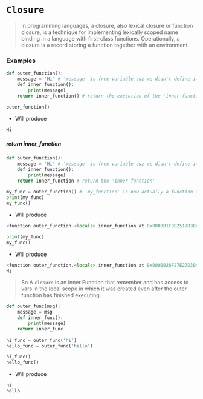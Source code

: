 # ```Closure```

> In programming languages, a closure, also lexical closure or function closure, is a technique for implementing lexically scoped name binding in a language with first-class functions. Operationally, a closure is a record storing a function together with an environment.

### Examples

```python
def outer_function():
    message = 'Hi' # 'message' is free variable cuz we didn't define it in 'inner_function' but still can accsess it
    def inner_function():
        print(message)
    return inner_function() # return the execution of the 'inner function'
    
outer_function()
```

- Will produce

```python
Hi
```

##### return inner_function

```python
def outer_function():
    message = 'Hi' # 'message' is free variable cuz we didn't define it in 'inner_function' but still can accsess it
    def inner_function():
        print(message)
    return inner_function # return the 'inner function'
    
my_func = outer_function() # 'my_function' is now actually a function and equal to 'inner_function'
print(my_func)
my_func()
```

- Will produce

```python
<function outer_function.<locals>.inner_function at 0x000001F0B2517D30>
```

```python
print(my_func)
my_func()
```

- Will produce

```python
<function outer_function.<locals>.inner_function at 0x0000026F27E27D30>
Hi
```

> So A ```closure``` is an inner Function that remember and has access to vars in the local scope in which it was created even after the outer function has finished executing.

```python
def outer_func(msg):
    message = msg
    def inner_func():
        print(message)
    return inner_func
    
hi_func = outer_func('hi')
hello_func = outer_func('hello')

hi_func()
hello_func()
```

- Will produce

```python
hi
hello
```

